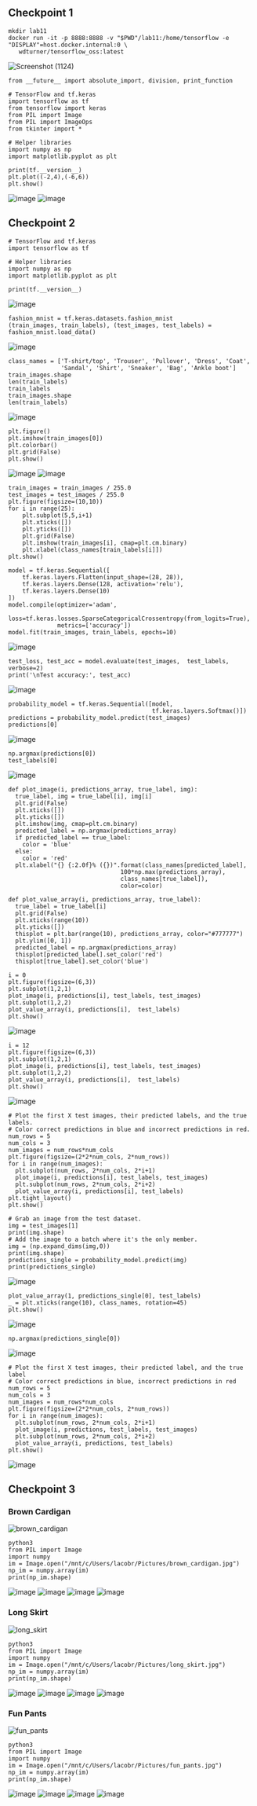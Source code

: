 ## Checkpoint 1
```
mkdir lab11
docker run -it -p 8888:8888 -v "$PWD"/lab11:/home/tensorflow -e "DISPLAY"=host.docker.internal:0 \
   wdturner/tensorflow_oss:latest
```
![Screenshot (1124)](https://user-images.githubusercontent.com/44063772/183307232-48a420a5-284c-4359-b9b4-962829967138.png)

```
from __future__ import absolute_import, division, print_function

# TensorFlow and tf.keras
import tensorflow as tf
from tensorflow import keras
from PIL import Image
from PIL import ImageOps
from tkinter import *

# Helper libraries
import numpy as np
import matplotlib.pyplot as plt

print(tf.__version__)
plt.plot((-2,4),(-6,6))
plt.show()
```
![image](https://user-images.githubusercontent.com/44063772/183335525-38fd1afd-69a5-4659-9e79-8b87a3ed3527.png)
![image](https://user-images.githubusercontent.com/44063772/183335553-ee00d7da-4fce-4ca4-aee6-7a286003bee6.png)


## Checkpoint 2
```
# TensorFlow and tf.keras
import tensorflow as tf

# Helper libraries
import numpy as np
import matplotlib.pyplot as plt

print(tf.__version__)
```
![image](https://user-images.githubusercontent.com/44063772/183336100-592612e1-b5d7-4bef-8581-ad7fd3f48597.png)

```
fashion_mnist = tf.keras.datasets.fashion_mnist
(train_images, train_labels), (test_images, test_labels) = fashion_mnist.load_data()
```
![image](https://user-images.githubusercontent.com/44063772/183338826-432f7a55-8e26-4f97-a4ad-c0cee68cfa25.png)

```
class_names = ['T-shirt/top', 'Trouser', 'Pullover', 'Dress', 'Coat',
               'Sandal', 'Shirt', 'Sneaker', 'Bag', 'Ankle boot']
train_images.shape
len(train_labels)
train_labels
train_images.shape
len(train_labels)
```
![image](https://user-images.githubusercontent.com/44063772/183338992-f3a89613-92cb-468a-bfa6-8c7576b328e9.png)

```
plt.figure()
plt.imshow(train_images[0])
plt.colorbar()
plt.grid(False)
plt.show()
```
![image](https://user-images.githubusercontent.com/44063772/183339196-bc34f48b-5bb4-4494-860e-fa6d4542e5a8.png)
![image](https://user-images.githubusercontent.com/44063772/183339261-39d3a759-a935-49f2-9b9e-560dc0ab11b3.png)

```
train_images = train_images / 255.0
test_images = test_images / 255.0
plt.figure(figsize=(10,10))
for i in range(25):
    plt.subplot(5,5,i+1)
    plt.xticks([])
    plt.yticks([])
    plt.grid(False)
    plt.imshow(train_images[i], cmap=plt.cm.binary)
    plt.xlabel(class_names[train_labels[i]])
plt.show()
```


```
model = tf.keras.Sequential([
    tf.keras.layers.Flatten(input_shape=(28, 28)),
    tf.keras.layers.Dense(128, activation='relu'),
    tf.keras.layers.Dense(10)
])
model.compile(optimizer='adam',
              loss=tf.keras.losses.SparseCategoricalCrossentropy(from_logits=True),
              metrics=['accuracy'])
model.fit(train_images, train_labels, epochs=10)
```
![image](https://user-images.githubusercontent.com/44063772/183340316-c5720799-3457-483c-b30b-3e0151b98fba.png)

```
test_loss, test_acc = model.evaluate(test_images,  test_labels, verbose=2)
print('\nTest accuracy:', test_acc)
```
![image](https://user-images.githubusercontent.com/44063772/183340356-dfa8e028-b504-428e-9b9a-fa4bd15336b8.png)

```
probability_model = tf.keras.Sequential([model, 
                                         tf.keras.layers.Softmax()])
predictions = probability_model.predict(test_images)
predictions[0]
```
![image](https://user-images.githubusercontent.com/44063772/183340435-0f5788b4-35ab-4b80-801e-22ee40b0aaf9.png)

```
np.argmax(predictions[0])
test_labels[0]
```
![image](https://user-images.githubusercontent.com/44063772/183340570-7b23bdd3-832e-44b8-b1c2-3db371cf1405.png)

```
def plot_image(i, predictions_array, true_label, img):
  true_label, img = true_label[i], img[i]
  plt.grid(False)
  plt.xticks([])
  plt.yticks([])
  plt.imshow(img, cmap=plt.cm.binary)
  predicted_label = np.argmax(predictions_array)
  if predicted_label == true_label:
    color = 'blue'
  else:
    color = 'red'
  plt.xlabel("{} {:2.0f}% ({})".format(class_names[predicted_label],
                                100*np.max(predictions_array),
                                class_names[true_label]),
                                color=color)

def plot_value_array(i, predictions_array, true_label):
  true_label = true_label[i]
  plt.grid(False)
  plt.xticks(range(10))
  plt.yticks([])
  thisplot = plt.bar(range(10), predictions_array, color="#777777")
  plt.ylim([0, 1])
  predicted_label = np.argmax(predictions_array)
  thisplot[predicted_label].set_color('red')
  thisplot[true_label].set_color('blue')
```

```
i = 0
plt.figure(figsize=(6,3))
plt.subplot(1,2,1)
plot_image(i, predictions[i], test_labels, test_images)
plt.subplot(1,2,2)
plot_value_array(i, predictions[i],  test_labels)
plt.show()
```
![image](https://user-images.githubusercontent.com/44063772/183341845-dfa56d45-db1e-47b5-a6b2-f07ed19efbdc.png)

```
i = 12
plt.figure(figsize=(6,3))
plt.subplot(1,2,1)
plot_image(i, predictions[i], test_labels, test_images)
plt.subplot(1,2,2)
plot_value_array(i, predictions[i],  test_labels)
plt.show()
```
![image](https://user-images.githubusercontent.com/44063772/183341885-5970d56c-06df-406b-98a7-7021678f40f7.png)

```
# Plot the first X test images, their predicted labels, and the true labels.
# Color correct predictions in blue and incorrect predictions in red.
num_rows = 5
num_cols = 3
num_images = num_rows*num_cols
plt.figure(figsize=(2*2*num_cols, 2*num_rows))
for i in range(num_images):
  plt.subplot(num_rows, 2*num_cols, 2*i+1)
  plot_image(i, predictions[i], test_labels, test_images)
  plt.subplot(num_rows, 2*num_cols, 2*i+2)
  plot_value_array(i, predictions[i], test_labels)
plt.tight_layout()
plt.show()
```

```
# Grab an image from the test dataset.
img = test_images[1]
print(img.shape)
# Add the image to a batch where it's the only member.
img = (np.expand_dims(img,0))
print(img.shape)
predictions_single = probability_model.predict(img)
print(predictions_single)
```
![image](https://user-images.githubusercontent.com/44063772/183342221-a5d3f7b4-95c9-4eda-83ef-1af9c466b7bb.png)

```
plot_value_array(1, predictions_single[0], test_labels)
_ = plt.xticks(range(10), class_names, rotation=45)
plt.show()
```
![image](https://user-images.githubusercontent.com/44063772/183342248-8d31c02e-831a-4139-b74f-d7c5d467fea0.png)

```
np.argmax(predictions_single[0])
```
![image](https://user-images.githubusercontent.com/44063772/183342313-d9234cc9-efe2-499a-9517-2195ea2fc774.png)

```
# Plot the first X test images, their predicted label, and the true label
# Color correct predictions in blue, incorrect predictions in red
num_rows = 5
num_cols = 3
num_images = num_rows*num_cols
plt.figure(figsize=(2*2*num_cols, 2*num_rows))
for i in range(num_images):
  plt.subplot(num_rows, 2*num_cols, 2*i+1)
  plot_image(i, predictions, test_labels, test_images)
  plt.subplot(num_rows, 2*num_cols, 2*i+2)
  plot_value_array(i, predictions, test_labels)
plt.show()
```
![image](https://user-images.githubusercontent.com/44063772/183342633-11aa40c2-2b20-4549-9310-4d3a17ec4d77.png)


## Checkpoint 3
### Brown Cardigan
![brown_cardigan](https://user-images.githubusercontent.com/44063772/183512352-4ded275b-758f-4675-a8e3-778519aac0f8.jpg)
```
python3
from PIL import Image
import numpy
im = Image.open("/mnt/c/Users/lacobr/Pictures/brown_cardigan.jpg")
np_im = numpy.array(im)
print(np_im.shape)
``` 
![image](https://user-images.githubusercontent.com/44063772/183522008-25c951e6-6357-44bb-b5e5-04006775326c.png)
![image](https://user-images.githubusercontent.com/44063772/183525967-53859fa6-ef00-4cce-9f37-a19864f054f0.png)
![image](https://user-images.githubusercontent.com/44063772/183526049-0d52a28c-bd56-4d99-91c4-533d87d947c3.png)
![image](https://user-images.githubusercontent.com/44063772/183526274-37f0efa1-28fc-4126-989e-c505b4135fec.png)

### Long Skirt
![long_skirt](https://user-images.githubusercontent.com/44063772/183526580-4162c9d7-c5ea-4b66-ba27-795e182f86de.jpg)
```
python3
from PIL import Image
import numpy
im = Image.open("/mnt/c/Users/lacobr/Pictures/long_skirt.jpg")
np_im = numpy.array(im)
print(np_im.shape)
``` 
![image](https://user-images.githubusercontent.com/44063772/183526711-c0a2e7a9-03c0-47a9-871b-b2aa0ca8cf97.png)
![image](https://user-images.githubusercontent.com/44063772/183526888-de2750ba-dd65-4e4d-a75b-76be8cb21be8.png)
![image](https://user-images.githubusercontent.com/44063772/183526932-602afc62-d348-41cc-bbe7-71fed9570595.png)
![image](https://user-images.githubusercontent.com/44063772/183526962-fd12ebc7-a2f1-4152-9543-785c61026dc8.png)


### Fun Pants
![fun_pants](https://user-images.githubusercontent.com/44063772/183527061-75cd36d7-4abc-4373-8ab7-8ccd64b43c2c.jpg)
```
python3
from PIL import Image
import numpy
im = Image.open("/mnt/c/Users/lacobr/Pictures/fun_pants.jpg")
np_im = numpy.array(im)
print(np_im.shape)
``` 
![image](https://user-images.githubusercontent.com/44063772/183527153-32833534-66b9-4d47-a0c2-13d32e2760f7.png)
![image](https://user-images.githubusercontent.com/44063772/183527186-9727034b-43a4-4405-88da-0ba6b23e3289.png)
![image](https://user-images.githubusercontent.com/44063772/183527210-5652b9b7-26dd-4139-ace4-5453769afd67.png)
![image](https://user-images.githubusercontent.com/44063772/183527246-c7baf8cd-b6d2-41d9-b520-52b00cba80a3.png)


